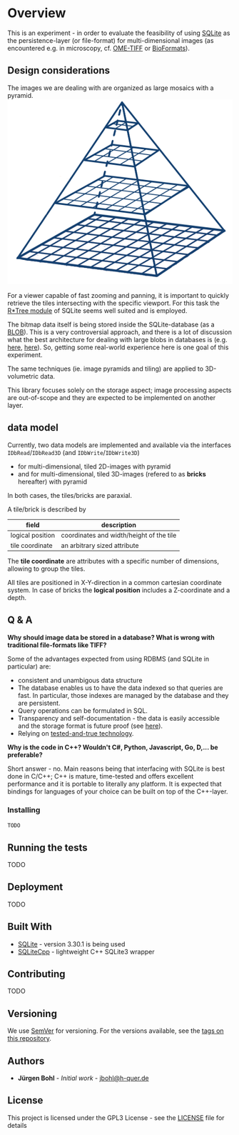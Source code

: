 # Overview 

This is an experiment - in order to evaluate the feasibility of using [SQLite](https://www.sqlite.org/index.html) as the persistence-layer (or file-format) for multi-dimensional images (as encountered e.g. in microscopy, cf. [OME-TIFF](https://docs.openmicroscopy.org/ome-model/6.0.0/ome-tiff/index.html) or [BioFormats](https://www.openmicroscopy.org/bio-formats/)).

## Design considerations

The images we are dealing with are organized as large mosaics with a pyramid.
![pyramid image](doc/pyramid.png)

For a viewer capable of fast zooming and panning, it is important to quickly retrieve the tiles intersecting with the specific viewport. For this task the [R*Tree module](https://sqlite.org/rtree.html) of SQLite seems well suited and is employed.

The bitmap data itself is being stored inside the SQLite-database (as a [BLOB](https://www.sqlite.org/datatype3.html)). This is a very controversial approach, and there is a lot of discussion what the best architecture for dealing with large blobs in databases is (e.g. [here](https://dba.stackexchange.com/questions/2445/should-binary-files-be-stored-in-the-database), [here](https://www.sqlite.org/intern-v-extern-blob.html)). So, getting some real-world experience here is one goal of this experiment.

The same techniques (ie. image pyramids and tiling) are applied to 3D-volumetric data.

This library focuses solely on the storage aspect; image processing aspects are out-of-scope and they are expected to be implemented on another layer.

## data model

Currently, two data models are implemented and available via the interfaces `IDbRead`/`IDbRead3D` (and `IDbWrite`/`IDbWrite3D`)
* for multi-dimensional, tiled 2D-images with pyramid
* and for multi-dimensional, tiled 3D-images (refered to as **bricks** hereafter) with pyramid

In both cases, the tiles/bricks are paraxial.

A tile/brick is described by

field              |       description
-------------------|------------------
logical position   | coordinates and width/height of the tile
tile coordinate    | an arbitrary sized attribute

The **tile coordinate** are attributes with a specific number of dimensions, allowing to group the tiles.

All tiles are positioned in X-Y-direction in a common cartesian coordinate system. In case of bricks the **logical position** includes a Z-coordinate and a depth.


## Q & A

**Why should image data be stored in a database? What is wrong with traditional file-formats like TIFF?**

Some of the advantages expected from using RDBMS (and SQLite in particular) are:
* consistent and unambigous data structure
* The database enables us to have the data indexed so that queries are fast. In particular, those indexes are managed by the database and they are persistent.
* Query operations can be formulated in SQL.
* Transparency and self-documentation - the data is easily accessible and the storage format is future proof (see [here](https://sqlite.org/locrsf.html)).
* Relying on [tested-and-true technology](https://sqlite.org/mostdeployed.html).

**Why is the code in C++? Wouldn't C#, Python, Javascript, Go, D,... be preferable?**

Short answer - no. Main reasons being that interfacing with SQLite is best done in C/C++; C++ is mature, time-tested and offers excellent performance and it is portable to literally any platform. It is expected that bindings for languages of your choice can be built on top of the C++-layer.

### Installing


```
TODO
```

## Running the tests

TODO

## Deployment

TODO

## Built With

* [SQLite](https://www.sqlite.org/index.html) - version 3.30.1 is being used
* [SQLiteCpp](https://srombauts.github.io/SQLiteCpp/) - lightweight C++ SQLite3 wrapper

## Contributing

TODO
## Versioning

We use [SemVer](http://semver.org/) for versioning. For the versions available, see the [tags on this repository](https://github.com/your/project/tags). 

## Authors

* **Jürgen Bohl** - *Initial work* - [jbohl@h-quer.de](mailto:jbohl@h-quer.de)

## License

This project is licensed under the GPL3 License - see the [LICENSE](LICENSE) file for details
